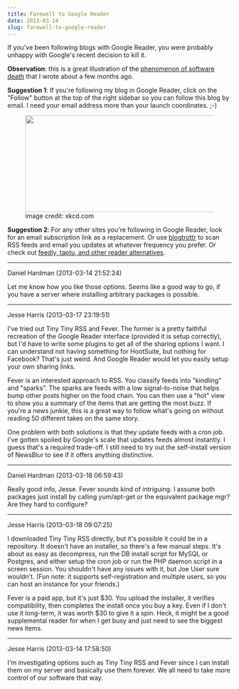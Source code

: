 ```yaml
---
title: Farewell to Google Reader
date: 2013-03-14
slug: farewell-to-google-reader
---
```


If you've been following blogs with Google Reader, you were probably unhappy with Google's recent decision to kill it.

<strong>Observation</strong>: this is a great illustration of the <a title="The 8th Characteristic" href="the-8th-characteristic.md">phenomenon of software death</a> that I wrote about a few months ago.

<strong>Suggestion 1</strong>: If you're following my blog in Google Reader, click on the "Follow" button at the top of the right sidebar so you can follow this blog by email. I need your email address more than your launch coordinates. ;-)

<figure><img src="http://imgs.xkcd.com/comics/the_important_field.png" width="500" height="217" /><figcaption>image credit: xkcd.com</figcaption></figure>

<strong>Suggestion 2</strong>: For any other sites you're following in Google Reader, look for an email subscription link as a replacement. Or use <a href="http://blogtrottr.com/" target="_blank">blogtrottr</a> to scan RSS feeds and email you updates at whatever frequency you prefer. Or check out <a href="http://marketingland.com/12-google-reader-alternatives-36158" target="_blank">feedly, taptu, and other reader alternatives</a>.

---

Daniel Hardman (2013-03-14 21:52:24)

Let me know how you like those options. Seems like a good way to go, if you have a server where installing arbitrary packages is possible.

---

Jesse Harris (2013-03-17 23:19:51)

I've tried out Tiny Tiny RSS and Fever. The former is a pretty faithful recreation of the Google Reader interface (provided it is setup correctly), but I'd have to write some plugins to get all of the sharing options I want. I can understand not having something for HootSuite, but nothing for Facebook? That's just weird. And Google Reader would let you easily setup your own sharing links.

Fever is an interested approach to RSS. You classify feeds into "kindling" and "sparks". The sparks are feeds with a low signal-to-noise that helps bump other posts higher on the food chain. You can then use a "hot" view to show you a summary of the items that are getting the most buzz. If you're a news junkie, this is a great way to follow what's going on without reading 50 different takes on the same story.

One problem with both solutions is that they update feeds with a cron job. I've gotten spoiled by Google's scale that updates feeds almost instantly. I guess that's a required trade-off. I still need to try out the self-install version of NewsBlur to see if it offers anything distinctive.

---

Daniel Hardman (2013-03-18 06:59:43)

Really good info, Jesse. Fever sounds kind of intriguing. I assume both packages just install by calling yum/apt-get or the equivalent package mgr? Are they hard to configure?

---

Jesse Harris (2013-03-18 09:07:25)

I downloaded Tiny Tiny RSS directly, but it's possible it could be in a repository. It doesn't have an installer, so there's a few manual steps. It's about as easy as decompress, run the DB install script for MySQL or Postgres, and either setup the cron job or run the PHP daemon script in a screen session. You shouldn't have any issues with it, but Joe User sure wouldn't. (Fun note: it supports self-registration and multiple users, so you can host an instance for your friends.)

Fever is a paid app, but it's just $30. You upload the installer, it verifies compatibility, then completes the install once you buy a key. Even if I don't use it long-term, it was worth $30 to give it a spin. Heck, it might be a good supplemental reader for when I get busy and just need to see the biggest news items.

---

Jesse Harris (2013-03-14 17:58:50)

I'm investigating options such as Tiny Tiny RSS and Fever since I can install them on my server and basically use them forever. We all need to take more control of our software that way.